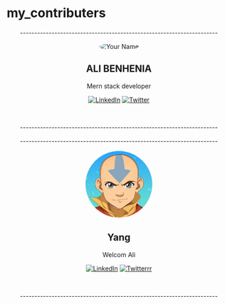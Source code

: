 # my_contributers
<!-- Replace the placeholder links and information with your own details -->

<p align="center">--------------------------------------------------------------------- </p>
<div align="center">
  <img src="https://avatars.githubusercontent.com/u/95689141?v=4" alt="Your Name" width="150" height="150" style="border-radius: 50%">
  <h2>ALI BENHENIA</h2>
  <p>Mern stack developer</p>
  <p align="center">
    <a href="your_linkedin_profile_url_here"><img src="https://img.shields.io/badge/-LinkedIn-blue?style=flat&logo=Linkedin&logoColor=white" alt="LinkedIn"></a>
    <a href="your_twitter_profile_url_here"><img src="https://img.shields.io/twitter/follow/your_twitter_handle?style=social" alt="Twitter"></a>
  </p>
</div>
<br/>
<p align="center">--------------------------------------------------------------------- </p>
<p align="center">--------------------------------------------------------------------- </p>
<div align="center">
  <img src="./avatar.jpeg" alt="Your Name" width="150" height="150" style="border-radius: 50%">
  <h2>Yang</h2>
  <p>Welcom Ali</p>
  <p align="center">
    <a href="https://www.linkedin.com/in/mohamed-ouaammou-82a816220/"><img src="https://img.shields.io/badge/-LinkedIn-blue?style=flat&logo=Linkedin&logoColor=white" alt="LinkedIn"></a>
    <a href="."><img src="https://img.shields.io/twitter/follow/your_twitter_handle?style=social" alt="Twitterrr"></a>
  </p>
</div>
<br/>
<p align="center">--------------------------------------------------------------------- </p>

